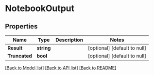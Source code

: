 # NotebookOutput

## Properties
Name | Type | Description | Notes
------------ | ------------- | ------------- | -------------
**Result** | **string** |  | [optional] [default to null]
**Truncated** | **bool** |  | [optional] [default to null]

[[Back to Model list]](../README.md#documentation-for-models) [[Back to API list]](../README.md#documentation-for-api-endpoints) [[Back to README]](../README.md)


